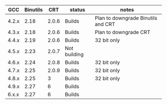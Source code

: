 | GCC   | Binutils | CRT | status | notes |
| ------ | ----- | ------- | ------- | ---------------------------- |
| 4.2.x  | 2.18 | 2.0.6 | Builds | Plan to downgrade Binutils and CRT |
| 4.3.x  | 2.18 | 2.0.6 | Builds | Plan to downgrade CRT |
| 4.4.x  | 2.19 | 2.0.6 | Builds | 32 bit only |
| 4.5.x  | 2.23 | 2.0.7 | Not building | |
| 4.6.x  | 2.24 | 2.0.8 | Builds | 32 bit only |
| 4.7.x  | 2.25 | 2.0.9 | Builds | 32 bit only |
| 4.8.x  | 2.25 | 3 | Builds | 32 bit only |
| 4.9.x  | 2.27 | 6 | Builds | |
| 6.x.x  | 2.27 | 6 | Builds | |
